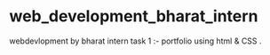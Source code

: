 # web_development_bharat_intern
webdevlopment by bharat intern task 1 :- portfolio using html & CSS .
